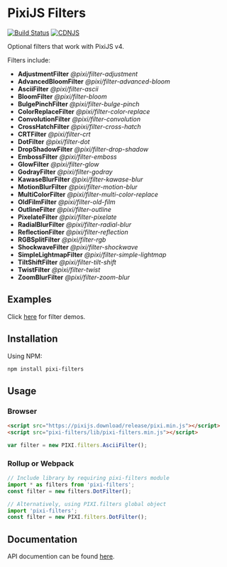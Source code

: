 # PixiJS Filters

[![Build Status](https://travis-ci.org/pixijs/pixi-filters.svg?branch=master)](https://travis-ci.org/pixijs/pixi-filters) [![CDNJS](https://img.shields.io/cdnjs/v/pixi-filters.svg)](https://cdnjs.com/libraries/pixi-filters)

Optional filters that work with PixiJS v4.

Filters include:

* **AdjustmentFilter** _@pixi/filter-adjustment_
* **AdvancedBloomFilter** _@pixi/filter-advanced-bloom_
* **AsciiFilter** _@pixi/filter-ascii_
* **BloomFilter** _@pixi/filter-bloom_
* **BulgePinchFilter** _@pixi/filter-bulge-pinch_
* **ColorReplaceFilter** _@pixi/filter-color-replace_
* **ConvolutionFilter** _@pixi/filter-convolution_
* **CrossHatchFilter** _@pixi/filter-cross-hatch_
* **CRTFilter** _@pixi/filter-crt_
* **DotFilter** _@pixi/filter-dot_
* **DropShadowFilter** _@pixi/filter-drop-shadow_
* **EmbossFilter** _@pixi/filter-emboss_
* **GlowFilter** _@pixi/filter-glow_
* **GodrayFilter** _@pixi/filter-godray_
* **KawaseBlurFilter** _@pixi/filter-kawase-blur_
* **MotionBlurFilter** _@pixi/filter-motion-blur_
* **MultiColorFilter** _@pixi/filter-multi-color-replace_
* **OldFilmFilter** _@pixi/filter-old-film_
* **OutlineFilter** _@pixi/filter-outline_
* **PixelateFilter** _@pixi/filter-pixelate_
* **RadialBlurFilter** _@pixi/filter-radial-blur_
* **ReflectionFilter** _@pixi/filter-reflection_
* **RGBSplitFilter** _@pixi/filter-rgb_
* **ShockwaveFilter** _@pixi/filter-shockwave_
* **SimpleLightmapFilter** _@pixi/filter-simple-lightmap_
* **TiltShiftFilter** _@pixi/filter-tilt-shift_
* **TwistFilter** _@pixi/filter-twist_
* **ZoomBlurFilter** _@pixi/filter-zoom-blur_

## Examples

Click [here](https://pixijs.github.io/pixi-filters/tools/demo) for filter demos.

## Installation

Using NPM:

```bash
npm install pixi-filters
```

## Usage

### Browser

```html
<script src="https://pixijs.download/release/pixi.min.js"></script>
<script src="pixi-filters/lib/pixi-filters.min.js"></script>
```
```js
var filter = new PIXI.filters.AsciiFilter();
```

### Rollup or Webpack

```js
// Include library by requiring pixi-filters module
import * as filters from 'pixi-filters';
const filter = new filters.DotFilter();

// Alternatively, using PIXI.filters global object
import 'pixi-filters';
const filter = new PIXI.filters.DotFilter();
```

## Documentation

API documention can be found [here](http://pixijs.github.io/pixi-filters/docs/).
